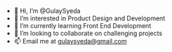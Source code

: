 - 👋 Hi, I’m @GulaySyeda
- 👀 I’m interested in Product Design and Development
- 🌱 I’m currently learning Front End Development
- 💞️ I’m looking to collaborate on challenging projects
- 📫 Email me at gulaysyeda@gmail.com

<!---
GulaySyeda/GulaySyeda is a ✨ special ✨ repository because its `README.md` (this file) appears on your GitHub profile.
You can click the Preview link to take a look at your changes.
--->
